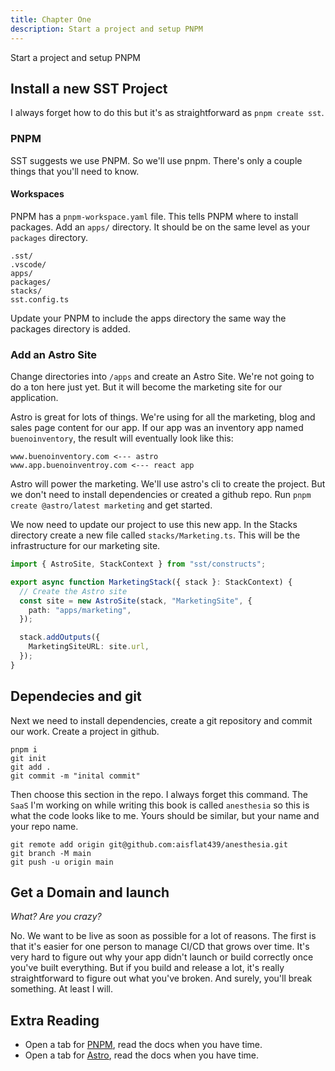 ```yaml
---
title: Chapter One
description: Start a project and setup PNPM
---
```


Start a project and setup PNPM

## Install a new SST Project

I always forget how to do this but it's as straightforward as `pnpm create sst`.

### PNPM

SST suggests we use PNPM. So we'll use pnpm. There's only a couple things that you'll need to know.

#### Workspaces

PNPM has a `pnpm-workspace.yaml` file. This tells PNPM where to install packages. Add an `apps/` directory. It should be on the same level as your `packages` directory.

```
.sst/
.vscode/
apps/
packages/
stacks/
sst.config.ts
```

Update your PNPM to include the apps directory the same way the packages directory is added.

### Add an Astro Site

Change directories into `/apps` and create an Astro Site. We're not going to do a ton here just yet. But it will become the marketing site for our application.

Astro is great for lots of things. We're using for all the marketing, blog and sales page content for our app. If our app was an inventory app named `buenoinventory`, the result will eventually look like this:

```
www.buenoinventory.com <--- astro
www.app.buenoinventroy.com <--- react app
```

Astro will power the marketing. We'll use astro's cli to create the project. But we don't need to install dependencies or created a github repo. Run `pnpm create @astro/latest marketing` and get started.

We now need to update our project to use this new app. In the Stacks directory create a new file called `stacks/Marketing.ts`. This will be the infrastructure for our marketing site.

```ts
import { AstroSite, StackContext } from "sst/constructs";

export async function MarketingStack({ stack }: StackContext) {
  // Create the Astro site
  const site = new AstroSite(stack, "MarketingSite", {
    path: "apps/marketing",
  });

  stack.addOutputs({
    MarketingSiteURL: site.url,
  });
}
```

## Dependecies and git

Next we need to install dependencies, create a git repository and commit our work. Create a project in github.

```
pnpm i
git init
git add .
git commit -m "inital commit"
```

Then choose this section in the repo. I always forget this command. The `SaaS` I'm working on while writing this book is called `anesthesia` so this is what the code looks like to me. Yours should be similar, but your name and your repo name.

```
git remote add origin git@github.com:aisflat439/anesthesia.git
git branch -M main
git push -u origin main
```

## Get a Domain and launch

_What? Are you crazy?_

No. We want to be live as soon as possible for a lot of reasons. The first is that it's easier for one person to manage CI/CD that grows over time. It's very hard to figure out why your app didn't launch or build correctly once you've built everything. But if you build and release a lot, it's really straightforward to figure out what you've broken. And surely, you'll break something. At least I will.

## Extra Reading

- Open a tab for [PNPM](https://pnpm.io/), read the docs when you have time.
- Open a tab for [Astro](https://astro.build/), read the docs when you have time.
